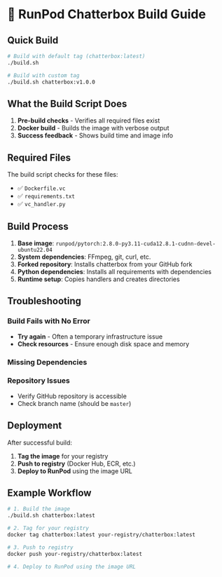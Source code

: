 # 🚀 RunPod Chatterbox Build Guide

## Quick Build

```bash
# Build with default tag (chatterbox:latest)
./build.sh

# Build with custom tag
./build.sh chatterbox:v1.0.0
```

## What the Build Script Does

1. **Pre-build checks** - Verifies all required files exist
2. **Docker build** - Builds the image with verbose output
3. **Success feedback** - Shows build time and image info

## Required Files

The build script checks for these files:
- ✅ `Dockerfile.vc`
- ✅ `requirements.txt`
- ✅ `vc_handler.py`


## Build Process

1. **Base image**: `runpod/pytorch:2.8.0-py3.11-cuda12.8.1-cudnn-devel-ubuntu22.04`
2. **System dependencies**: FFmpeg, git, curl, etc.
3. **Forked repository**: Installs chatterbox from your GitHub fork
4. **Python dependencies**: Installs all requirements with dependencies
5. **Runtime setup**: Copies handlers and creates directories

## Troubleshooting

### Build Fails with No Error
- **Try again** - Often a temporary infrastructure issue
- **Check resources** - Ensure enough disk space and memory

### Missing Dependencies



### Repository Issues
- Verify GitHub repository is accessible
- Check branch name (should be `master`)

## Deployment

After successful build:
1. **Tag the image** for your registry
2. **Push to registry** (Docker Hub, ECR, etc.)
3. **Deploy to RunPod** using the image URL

## Example Workflow

```bash
# 1. Build the image
./build.sh chatterbox:latest

# 2. Tag for your registry
docker tag chatterbox:latest your-registry/chatterbox:latest

# 3. Push to registry
docker push your-registry/chatterbox:latest

# 4. Deploy to RunPod using the image URL
``` 